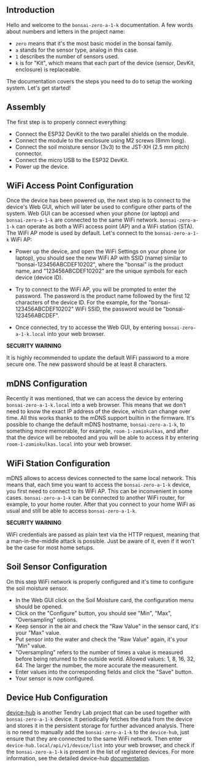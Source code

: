 ## Introduction

Hello and welcome to the `bonsai-zero-a-1-k` documentation. A few words about numbers and letters in the project name:
- `zero` means that it's the most basic model in the bonsai family.
- `a` stands for the sensor type, analog in this case.
- `1` describes the number of sensors used.
- `k` is for "Kit", which means that each part of the device (sensor, DevKit, enclosure) is replaceable.

The documentation covers the steps you need to do to setup the working system. Let's get started!

## Assembly

The first step is to properly connect everything:
- Connect the ESP32 DevKit to the two parallel shields on the module.
- Connect the module to the enclosure using M2 screws (8mm long).
- Connect the soil moisture sensor (3v3) to the JST-XH (2.5 mm pitch) connector.
- Connect the micro USB to the ESP32 DevKit.
- Power up the device.

## WiFi Access Point Configuration

Once the device has been powered up, the next step is to connect to the device's Web GUI, which will later be used to configure other parts of the system. Web GUI can be accessed when your phone (or laptop) and `bonsai-zero-a-1-k` are connected to the same WiFi network. `bonsai-zero-a-1-k` can operate as both a WiFi access point (AP) and a WiFi station (STA). The WiFi AP mode is used by default. Let's connect to the `bonsai-zero-a-1-k` WiFi AP:

- Power up the device, and open the WiFi Settings on your phone (or laptop), you should see the new WiFi AP with SSID (name) similar to "bonsai-123456ABCDEF10202", where the "bonsai" is the product name, and "123456ABCDEF10202" are the unique symbols for each device (device ID).

- Try to connect to the WiFi AP, you will be prompted to enter the password. The password is the product name followed by the first 12 characters of the device ID. For the example, for the "bonsai-123456ABCDEF10202" WiFi SSID, the password would be "bonsai-123456ABCDEF".

- Once connected, try to accesse the Web GUI, by entering `bonsai-zero-a-1-k.local` into your web browser.

**SECURITY WARNING**

It is highly recommended to update the default WiFi password to a more secure one. The new password should be at least 8 characters.

## mDNS Configuration

Recently it was mentioned, that we can access the device by entering `bonsai-zero-a-1-k.local` into a web browser. This means that we don't need to know the exact IP address of the device, which can change over time. All this works thanks to the mDNS support builtin in the firmware. It's possible to change the default mDNS hostname, `bonsai-zero-a-1-k`, to something more memorable, for example, `room-1-zamiokulkas`, and after that the device will be rebooted and you will be able to access it by entering `room-1-zamiokulkas.local` into your web browser.

## WiFi Station Configuration

mDNS allows to access devices connected to the same local network. This means that, each time you want to access the `bonsai-zero-a-1-k` device, you first need to connect to its WiFi AP. This can be inconvenient in some cases. `bonsai-zero-a-1-k` can be connected to another WiFi router, for example, to your home router. After that you connect to your home WiFi as usual and still be able to access `bonsai-zero-a-1-k`.

**SECURITY WARNING**

WiFi credentials are passed as plain text via the HTTP request, meaning that a man-in-the-middle attack is possible. Just be aware of it, even if it won't be the case for most home setups.

## Soil Sensor Configuration

On this step WiFi network is properly configured and it's time to configure the soil moisture sensor.

- In the Web GUI click on the Soil Moisture card, the configuration menu should be opened.
- Click on the "Configure" button, you should see "Min", "Max", "Oversampling" options.
- Keep sensor in the air and check the "Raw Value" in the sensor card, it's your "Max" value.
- Put sensor into the water and check the "Raw Value" again, it's your "Min" value.
- "Oversampling" refers to the number of times a value is measured before being returned to the outside world. Allowed values: 1, 8, 16, 32, 64. The larger the number, the more accurate the measurement.
- Enter values into the corresponding fields and click the "Save" button.
- Your sensor is now configured.

## Device Hub Configuration

[device-hub](https://github.com/tendry-lab/device-hub) is another Tendry Lab project that can be used together with `bonsai-zero-a-1-k` device. It periodically fetches the data from the device and stores it in the persistent storage for further advanced analysis. There is no need to manually add the `bonsai-zero-a-1-k` to the `device-hub`, just ensure that they are connected to the same WiFi network. Then enter `device-hub.local/api/v1/device/list` into your web browser, and check if the `bonsai-zero-a-1-k` is present in the list of registered devices. For more information, see the detailed device-hub [documentation](https://github.com/tendry-lab/device-hub/tree/master/docs/install/rpi).
